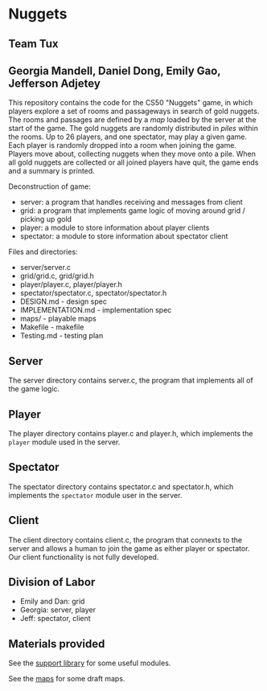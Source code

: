 # Nuggets
## Team Tux 
## Georgia Mandell, Daniel Dong, Emily Gao, Jefferson Adjetey

This repository contains the code for the CS50 "Nuggets" game, in which players explore a set of rooms and passageways in search of gold nuggets.
The rooms and passages are defined by a *map* loaded by the server at the start of the game.
The gold nuggets are randomly distributed in *piles* within the rooms.
Up to 26 players, and one spectator, may play a given game.
Each player is randomly dropped into a room when joining the game.
Players move about, collecting nuggets when they move onto a pile.
When all gold nuggets are collected or all joined players have quit, the game ends and a summary is printed.

Deconstruction of game: 
* server: a program that handles receiving and messages from client
* grid: a program that implements game logic of moving around grid / picking up gold 
* player: a module to store information about player clients
* spectator: a module to store information about spectator client

Files and directories: 
* server/server.c 
* grid/grid.c, grid/grid.h
* player/player.c, player/player.h
* spectator/spectator.c, spectator/spectator.h
* DESIGN.md - design spec 
* IMPLEMENTATION.md - implementation spec 
* maps/ - playable maps 
* Makefile - makefile 
* Testing.md - testing plan

## Server

The server directory contains server.c, the program that implements all of the game logic.

## Player 

The player directory contains player.c and player.h, which implements the `player` module used in the server. 

## Spectator 

The spectator directory contains spectator.c and spectator.h, which implements the `spectator` module user in the server.

## Client 
The client directory contains client.c, the program that connexts to the server and allows a human to join the game as either player or spectator. Our client functionality is not fully developed. 

## Division of Labor 
- Emily and Dan: grid 
- Georgia: server, player  
- Jeff: spectator, client 

## Materials provided

See the [support library](support/README.md) for some useful modules.

See the [maps](maps/README.md) for some draft maps.
